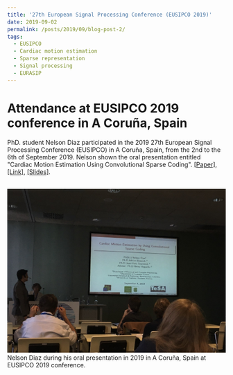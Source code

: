 ```yaml
---
title: '27th European Signal Processing Conference (EUSIPCO 2019)'
date: 2019-09-02
permalink: /posts/2019/09/blog-post-2/
tags:
  - EUSIPCO
  - Cardiac motion estimation
  - Sparse representation
  - Signal processing
  - EURASIP
---
```


Attendance at EUSIPCO 2019 conference in A Coruña, Spain
======

PhD. student Nelson Diaz participated in the 2019 27th European Signal Processing Conference (EUSIPCO) in A Coruña, Spain, from the 2nd to the 6th of September 2019. Nelson shown the oral presentation entitled "Cardiac Motion Estimation Using Convolutional Sparse Coding". [[Paper]](https://nelson10.github.io/files/Conference07.pdf), [[Link]](https://ieeexplore.ieee.org/abstract/document/8903163), [[Slides]](https://nelson10.github.io/files/slides07.pdf).

<br/><img src='/images/eusipco2019.jpg'>
Nelson Diaz during his oral presentation in 2019 in A Coruña, Spain at EUSIPCO 2019 conference.
